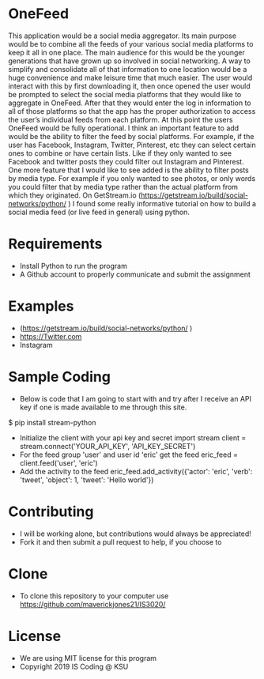 # OneFeed
This application would be a social media aggregator. Its main purpose would be to combine all the feeds of your various social media platforms to keep it all in one place. The main audience for this would be the younger generations that have grown up so involved in social networking. A way to simplify and consolidate all of that information to one location would be a huge convenience and make leisure time that much easier. The user would interact with this by first downloading it, then once opened the user would be prompted to select the social media platforms that they would like to aggregate in OneFeed. After that they would enter the log in information to all of those platforms so that the app has the proper authorization to access the user’s individual feeds from each platform. At this point the users OneFeed would be fully operational. I think an important feature to add would be the ability to filter the feed by social platforms. For example, if the user has Facebook, Instagram, Twitter, Pinterest, etc they can select certain ones to combine or have certain lists. Like if they only wanted to see Facebook and twitter posts they could filter out Instagram and Pinterest. One more feature that I would like to see added is the ability to filter posts by media type. For example if you only wanted to see photos, or only words you could filter that by media type rather than the actual platform from which they originated. On  GetStream.io (https://getstream.io/build/social-networks/python/ ) I found some really informative tutorial on how to build a social media feed (or live feed in general) using python. 

# Requirements
- Install Python to run the program
- A Github account to properly communicate and submit the assignment

# Examples
- (https://getstream.io/build/social-networks/python/ )
- https://Twitter.com
- Instagram

# Sample Coding
- Below is code that I am going to start with and try after I receive an API key if one is made available to me through this site.

$ pip install stream-python
- Initialize the client with your api key and secret
import stream
client = stream.connect('YOUR_API_KEY', 'API_KEY_SECRET')
- For the feed group 'user' and user id 'eric' get the feed
eric_feed = client.feed('user', 'eric')
- Add the activity to the feed
eric_feed.add_activity({'actor': 'eric', 'verb': 'tweet', 'object': 1, 'tweet': 'Hello world'})

# Contributing
- I will be working alone, but contributions would always be appreciated!
- Fork it and then submit a pull request to help, if you choose to

# Clone
- To clone this repository to your computer use https://github.com/maverickjones21/IS3020/

# License
- We are using MIT license for this program
- Copyright 2019 IS Coding @ KSU

